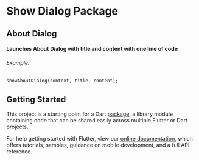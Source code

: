 # Show Dialog Package

## About Dialog
#### Launches About Dialog with title and content with one line of code
###### Example:
~~~~
showAboutDialog(context, title, content);
~~~~

## Getting Started

This project is a starting point for a Dart
[package](https://flutter.io/developing-packages/),
a library module containing code that can be shared easily across
multiple Flutter or Dart projects.

For help getting started with Flutter, view our 
[online documentation](https://flutter.io/docs), which offers tutorials, 
samples, guidance on mobile development, and a full API reference.
